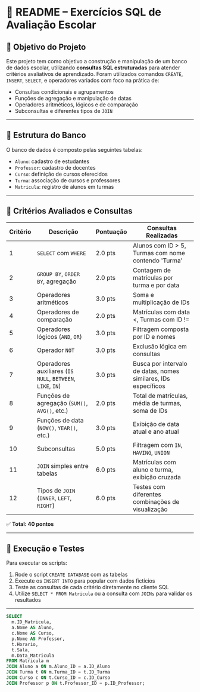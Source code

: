  

 

# 📘 README – Exercícios SQL de Avaliação Escolar

## 🧩 Objetivo do Projeto

Este projeto tem como objetivo a construção e manipulação de um banco de dados escolar, utilizando **consultas SQL estruturadas** para atender critérios avaliativos de aprendizado. Foram utilizados comandos `CREATE`, `INSERT`, `SELECT`, e operadores variados com foco na prática de:

- Consultas condicionais e agrupamentos  
- Funções de agregação e manipulação de datas  
- Operadores aritméticos, lógicos e de comparação  
- Subconsultas e diferentes tipos de `JOIN`

---

## 🏫 Estrutura do Banco

O banco de dados é composto pelas seguintes tabelas:

- `Aluno`: cadastro de estudantes  
- `Professor`: cadastro de docentes  
- `Curso`: definição de cursos oferecidos  
- `Turma`: associação de cursos e professores  
- `Matricula`: registro de alunos em turmas

---

## 📝 Critérios Avaliados e Consultas

| Critério | Descrição | Pontuação | Consultas Realizadas |
|----------|-----------|-----------|------------------------|
| 1 | `SELECT` com `WHERE` | 2.0 pts | Alunos com ID > 5, Turmas com nome contendo 'Turma' |
| 2 | `GROUP BY`, `ORDER BY`, agregação | 2.0 pts | Contagem de matrículas por turma e por data |
| 3 | Operadores aritméticos | 3.0 pts | Soma e multiplicação de IDs |
| 4 | Operadores de comparação | 2.0 pts | Matrículas com data <, Turmas com ID != |
| 5 | Operadores lógicos (`AND`, `OR`) | 3.0 pts | Filtragem composta por ID e nomes |
| 6 | Operador `NOT` | 3.0 pts | Exclusão lógica em consultas |
| 7 | Operadores auxiliares (`IS NULL`, `BETWEEN`, `LIKE`, `IN`) | 3.0 pts | Busca por intervalo de datas, nomes similares, IDs específicos |
| 8 | Funções de agregação (`SUM()`, `AVG()`, etc.) | 2.0 pts | Total de matrículas, média de turmas, soma de IDs |
| 9 | Funções de data (`NOW()`, `YEAR()`, etc.) | 3.0 pts | Exibição de data atual e ano atual |
| 10 | Subconsultas | 5.0 pts | Filtragem com `IN`, `HAVING`, `UNION` |
| 11 | `JOIN` simples entre tabelas | 6.0 pts | Matrículas com aluno e turma, exibição cruzada |
| 12 | Tipos de `JOIN` (`INNER`, `LEFT`, `RIGHT`) | 6.0 pts | Testes com diferentes combinações de visualização |

✅ **Total: 40 pontos**

---

## 📂 Execução e Testes

Para executar os scripts:

1. Rode o script `CREATE DATABASE` com as tabelas  
2. Execute os `INSERT INTO` para popular com dados fictícios  
3. Teste as consultas de cada critério diretamente no cliente SQL  
4. Utilize `SELECT * FROM Matricula` ou a consulta com `JOINs` para validar os resultados

---

 
```sql
SELECT 
  m.ID_Matricula,
  a.Nome AS Aluno,
  c.Nome AS Curso,
  p.Nome AS Professor,
  t.Horario,
  t.Sala,
  m.Data_Matricula
FROM Matricula m
JOIN Aluno a ON m.Aluno_ID = a.ID_Aluno
JOIN Turma t ON m.Turma_ID = t.ID_Turma
JOIN Curso c ON t.Curso_ID = c.ID_Curso
JOIN Professor p ON t.Professor_ID = p.ID_Professor;
 

 
 
